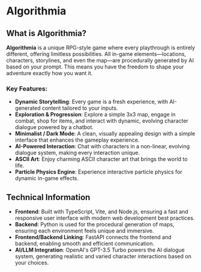 # Algorithmia

## What is Algorithmia?

**Algorithmia** is a unique RPG-style game where every playthrough is entirely different, offering limitless possibilities. All in-game elements—locations, characters, storylines, and even the map—are procedurally generated by AI based on your prompt. This means you have the freedom to shape your adventure exactly how you want it.

### Key Features:
- **Dynamic Storytelling**: Every game is a fresh experience, with AI-generated content tailored to your inputs.
- **Exploration & Progression**: Explore a simple 3x3 map, engage in combat, shop for items, and interact with dynamic, evolving character dialogue powered by a chatbot.
- **Minimalist / Dark Mode**: A clean, visually appealing design with a simple interface that enhances the gameplay experience.
- **AI-Powered Interaction**: Chat with characters in a non-linear, evolving dialogue system, making every interaction unique.
- **ASCII Art**: Enjoy charming ASCII character art that brings the world to life.
- **Particle Physics Engine**: Experience interactive particle physics for dynamic in-game effects.

## Technical Information

- **Frontend**: Built with TypeScript, Vite, and Node.js, ensuring a fast and responsive user interface with modern web development best practices.
- **Backend**: Python is used for the procedural generation of maps, ensuring each environment feels unique and immersive.
- **Frontend/Backend Linking**: FastAPI connects the frontend and backend, enabling smooth and efficient communication.
- **AI/LLM Integration**: OpenAI's GPT-3.5 Turbo powers the AI dialogue system, generating realistic and varied character interactions based on your choices.

